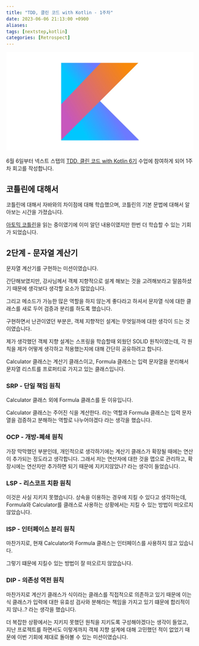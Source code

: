 ```yaml
---
title: "TDD, 클린 코드 with Kotlin - 1주차"
date: 2023-06-06 21:13:00 +0900
aliases: 
tags: [nextstep,kotlin]
categories: [Retrospect]
---
```


![Kotlin](/assets/img/2023-06-06-nextstep-kotlin-1week/img1.webp)

6월 6일부터 넥스트 스탭의 [TDD, 클린 코드 with Kotlin 6기](https://edu.nextstep.camp/c/Z9QeJlCi) 수업에 참여하게 되어 1주차 회고를 작성합니다.

## 코틀린에 대해서

코틀린에 대해서 자바와의 차이점에 대해 학습했으며,
코틀린의 기본 문법에 대해서 알아보는 시간을 가졌습니다.

[아토믹 코틀린](https://www.yes24.com/Product/Goods/117817486?pid=123487&cosemkid=go16789548574557363&gclid=CjwKCAjwsvujBhAXEiwA_UXnAExI1VERjI5_y2g-Ghc4n90tuBhg6TgHH5z1jATxlOgXctGkdBvdtxoC0iEQAvD_BwE)을 읽는 중이였기에 이미 알던 내용이였지만 한번 더 학습할 수 있는 기회가 되었습니다.

## 2단계 - 문자열 계산기

문자열 계산기를 구현하는 미션이였습니다.

간단해보였지만, 강사님께서 객체 지향적으로 설계 해보는 것을 고려해보라고 말씀하셨기 때문에 생각보다 생각할 요소가 많았습니다.

그리고 메소드가 가능한 많은 역할을 하지 않는게 좋다라고 하셔서 문자열 식에 대한 클래스를 새로 두어 검증과 분리를 하도록 했습니다.

구현하면서 난관이였던 부분은, 객체 지향적인 설계는 무엇일까에 대한 생각이 드는 것이였습니다.

제가 생각했던 객체 지향 설계는 스프링을 학습할때 외웠던 SOLID 원칙이였는데, 각 원칙을 제가 어떻게 생각하고 적용했는지에 대해 간단히 공유하려고 합니다.

Calculator 클래스는 계산기 클래스이고, Formula 클래스는 입력 문자열을 분리해서 문자열 리스트를 프로퍼티로 가지고 있는 클래스입니다.

### SRP - 단일 책임 원칙

Calculator 클래스 외에 Formula 클래스를 둔 이유입니다.

Calculator 클래스는 주어진 식을 계산한다. 라는 역할과 Formula 클래스는 입력 문자열을 검증하고 분해하는 역할로 나누어야겠다 라는 생각을 했습니다.

### OCP - 개방-폐쇄 원칙

가장 막막했던 부분인데, 개인적으로 생각하기에는 계산기 클래스가 확장될 때에는 연산이 추가되는 정도라고 생각합니다.
그래서 저는 연산자에 대한 것을 맵으로 관리하고, 확장시에는 연산자만 추가하면 되기 때문에 지키지않았나? 라는 생각이 들었습니다.

### LSP - 리스코프 치환 원칙

이것은 사실 지키지 못했습니다.
상속을 이용하는 경우에 지킬 수 있다고 생각하는데, Formula와 Calculator를 클래스로 사용하는 상황에서는 지킬 수 있는 방법이 떠오르지 않았습니다.

### ISP - 인터페이스 분리 원칙

마찬가지로, 현재 Calculator와 Formula 클래스는 인터페이스를 사용하지 않고 있습니다. 

그렇기 떄문에 지킬수 있는 방법이 잘 떠오르지 않았습니다.

### DIP - 의존성 역전 원칙

마찬가지로 계산기 클래스가 식이라는 클래스를 직접적으로 의존하고 있기 때문에 이는 식 클래스가 입력에 대한 유효성 검사와 분해라는 책임을 가지고 있기 떄문에 합리적이지 않나..? 라는 생각을 했습니다.

더 복잡한 상황에서는 지키지 못했던 원칙을 지키도록 구성해야겠다는 생각이 들었고, 지난 프로젝트를 하면서도 이렇게까지 객체 지향 설계에 대해 고민했던 적이 없었기 때문에 이번 기회에 제대로 돌아볼 수 있는 미션이였습니다.













